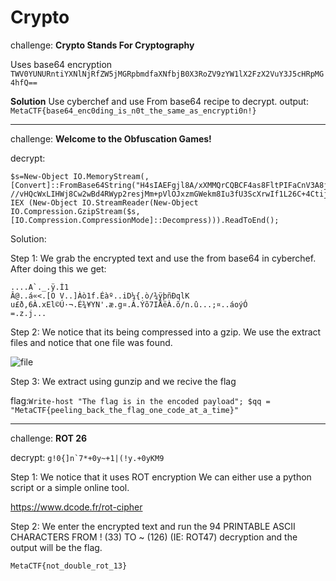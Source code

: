 # Crypto

challenge: **Crypto Stands For Cryptography**

Uses base64 encryption `TWV0YUNURntiYXNlNjRfZW5jMGRpbmdfaXNfbjB0X3RoZV9zYW1lX2FzX2VuY3J5cHRpMG4hfQ==`

**Solution** Use cyberchef and use From base64 recipe to decrypt. output: `MetaCTF{base64_enc0ding_is_n0t_the_same_as_encrypti0n!}`

***

challenge: **Welcome to the Obfuscation Games!**

decrypt:

```
$s=New-Object IO.MemoryStream(,[Convert]::FromBase64String("H4sIAEFgjl8A/xXMMQrCQBCF4as8FltPIFaCnV3A8jFmn8ngupuYaUS8e5LyL77
//vHQcWxLIHWj8Cw2wBd4RWyp2resjMm+pVlOJxzmGWekm8Iu3fU3ScXrwIf1L26C+4CtijukBY3hb/3TCj2Ieh9qAAAA"));
IEX (New-Object IO.StreamReader(New-Object IO.Compression.GzipStream($s,[IO.Compression.CompressionMode]::Decompress))).ReadToEnd();
```

Solution:

Step 1: We grab the encrypted text and use the from base64 in cyberchef. After doing this we get:

```
....A`._.ÿ.Ì1
Â@..á«<.[O V..]Àò1f.Éàº..iD¼{.ò/¾ÿþñÐqlK u£ð,6À.xEl©Ú·¬.É¾¥YN'.æ.g¤.Â.Ýõ7IÅëÀ.õ/n.û...;¤..áoýÓ
=.z.j...
```

Step 2: We notice that its being compressed into a gzip. We use the extract files and notice that one file was found.

![file](https://i.imgur.com/viscGsT.png)

Step 3: We extract using gunzip and we recive the flag

flag:`Write-host "The flag is in the encoded payload"; $qq = "MetaCTF{peeling_back_the_flag_one_code_at_a_time}"`

***

challenge: **ROT 26**

decrypt: ``g!0{]n`7*+0y~+1|(!y.+0yKM9``

Step 1: We notice that it uses ROT encryption We can either use a python script or a simple online tool.

https://www.dcode.fr/rot-cipher

Step 2: We enter the encrypted text and run the 94 PRINTABLE ASCII CHARACTERS FROM ! (33) TO \~ (126) (IE: ROT47) decryption and the output will be the flag.

`MetaCTF{not_double_rot_13}`
